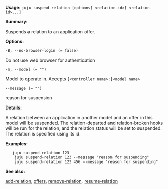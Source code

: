 **Usage:** `juju suspend-relation [options] <relation-id>[ <relation-id>...]`

**Summary:**

Suspends a relation to an application offer.

**Options:**

`-B, --no-browser-login (= false)`

Do not use web browser for authentication

`-m, --model (= "")`

Model to operate in. Accepts `[<controller name>:]<model name>`

`--message (= "")`

reason for suspension

**Details:**

A relation between an application in another model and an offer in this model will be suspended. The relation-departed and relation-broken hooks will be run for the relation, and the relation status will be set to suspended. The relation is specified using its id.

**Examples:**

       juju suspend-relation 123
        juju suspend-relation 123 --message "reason for suspending"
        juju suspend-relation 123 456 --message "reason for suspending"
**See also:**

[add-relation](https://discourse.jujucharms.com/t/command-add-relation/1674), [offers](https://discourse.jujucharms.com/t/command-offers/1773), [remove-relation](https://discourse.jujucharms.com/t/command-remove-relation/1789), [resume-relation](https://discourse.jujucharms.com/t/command-resume-relation/1799)
